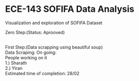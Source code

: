 # ECE-143 SOFIFA Data Analysis
Visualization and exploration of SOFIFA Dataset <br>

Zero Step:(Status: Aprooved)<br>
<br>

First Step:(Data scrapping using beautiful soup)<br>
Data Scraping: On going:<br>
People working on it<br>
1.) Sharath<br>
2.) Yiran<br>
Estimated time of completion: 28/02<br>
